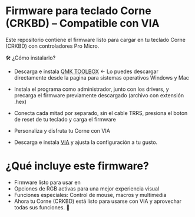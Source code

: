 # Firmware para teclado Corne (CRKBD) – Compatible con VIA
Este repositorio contiene el firmware listo para cargar en tu teclado Corne (CRKBD) con controladores Pro Micro.

🛠️ ¿Cómo instalarlo?
- Descarga e instala [ QMK TOOLBOX](https://qmk.fm/toolbox) <- Lo puedes descargar directamente desde la pagina para sistemas operativos Windows y Mac 
- Instala el programa como administrador, junto con los drivers, y precarga el firmware previamente descargado (archivo con extensión .hex)
- Conecta cada mitad por separado, sin el cable TRRS, presiona el boton de reset de tu teclado y carga el firmware
- Personaliza y disfruta tu Corne con VIA

- Descarga e instala [VIA](https://github.com/the-via/releases/releases) y ajusta la configuración a tu gusto.
# ¿Qué incluye este firmware?
- Firmware listo para usar en 
- Opciones de RGB activas para una mejor experiencia visual
- Funciones especiales: Control de mouse, macros y multimedia
- Ahora tu Corne (CRKBD) está listo para usarse con VIA y aprovechar todas sus funciones. 🚀
